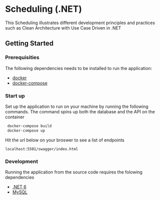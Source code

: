 # Scheduling (.NET)
This Scheduling illustrates different development principles and practices such as Clean Architecture with Use Case Driven in .NET

## Getting Started

### Prerequisities
The following dependencies needs to be installed to run the application:
* [docker](https://www.docker.com/get-started)
* [docker-compose](https://www.docker.com/get-started)

### Start up
Set up the application to run on your machine by running the following commands. The command spins up both the database and the API on the container 
```bash
 docker-compose build
 docker-compose up
```
Hit the url below on your broswer to see a list of endpoints
```
localhost:5501/swagger/index.html
```

### Development
Running the application from the source code requires the folowing dependencies 
* [.NET 6](https://dotnet.microsoft.com/en-us/download/dotnet/6.0)
* [MySQL](https://www.mysql.com/downloads/)

### 
